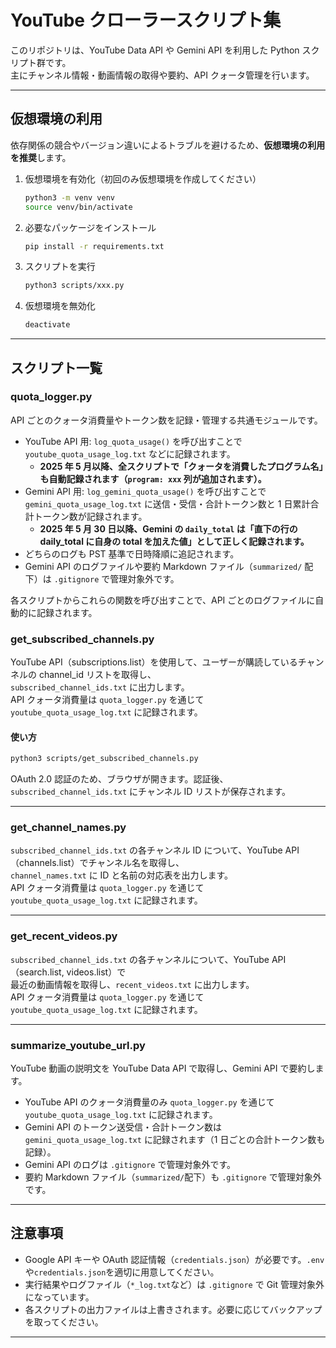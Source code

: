 # YouTube クローラースクリプト集

このリポジトリは、YouTube Data API や Gemini API を利用した Python スクリプト群です。  
主にチャンネル情報・動画情報の取得や要約、API クォータ管理を行います。

---

## 仮想環境の利用

依存関係の競合やバージョン違いによるトラブルを避けるため、**仮想環境の利用を推奨**します。

1. 仮想環境を有効化（初回のみ仮想環境を作成してください）

   ```sh
   python3 -m venv venv
   source venv/bin/activate
   ```

2. 必要なパッケージをインストール

   ```sh
   pip install -r requirements.txt
   ```

3. スクリプトを実行

   ```sh
   python3 scripts/xxx.py
   ```

4. 仮想環境を無効化

   ```sh
   deactivate
   ```

---

## スクリプト一覧

### quota_logger.py

API ごとのクォータ消費量やトークン数を記録・管理する共通モジュールです。

- YouTube API 用: `log_quota_usage()` を呼び出すことで `youtube_quota_usage_log.txt` などに記録されます。
  - **2025 年 5 月以降、全スクリプトで「クォータを消費したプログラム名」も自動記録されます（`program: xxx` 列が追加されます）。**
- Gemini API 用: `log_gemini_quota_usage()` を呼び出すことで `gemini_quota_usage_log.txt` に送信・受信・合計トークン数と 1 日累計合計トークン数が記録されます。
  - **2025 年 5 月 30 日以降、Gemini の `daily_total` は「直下の行の daily_total に自身の total を加えた値」として正しく記録されます。**
- どちらのログも PST 基準で日時降順に追記されます。
- Gemini API のログファイルや要約 Markdown ファイル（`summarized/` 配下）は `.gitignore` で管理対象外です。

各スクリプトからこれらの関数を呼び出すことで、API ごとのログファイルに自動的に記録されます。

### get_subscribed_channels.py

YouTube API（subscriptions.list）を使用して、ユーザーが購読しているチャンネルの channel_id リストを取得し、  
`subscribed_channel_ids.txt` に出力します。  
API クォータ消費量は `quota_logger.py` を通じて `youtube_quota_usage_log.txt` に記録されます。

#### 使い方

```sh
python3 scripts/get_subscribed_channels.py
```

OAuth 2.0 認証のため、ブラウザが開きます。認証後、`subscribed_channel_ids.txt` にチャンネル ID リストが保存されます。

---

### get_channel_names.py

`subscribed_channel_ids.txt` の各チャンネル ID について、YouTube API（channels.list）でチャンネル名を取得し、  
`channel_names.txt` に ID と名前の対応表を出力します。  
API クォータ消費量は `quota_logger.py` を通じて `youtube_quota_usage_log.txt` に記録されます。

---

### get_recent_videos.py

`subscribed_channel_ids.txt` の各チャンネルについて、YouTube API（search.list, videos.list）で  
最近の動画情報を取得し、`recent_videos.txt` に出力します。  
API クォータ消費量は `quota_logger.py` を通じて `youtube_quota_usage_log.txt` に記録されます。

---

### summarize_youtube_url.py

YouTube 動画の説明文を YouTube Data API で取得し、Gemini API で要約します。

- YouTube API のクォータ消費量のみ `quota_logger.py` を通じて `youtube_quota_usage_log.txt` に記録されます。
- Gemini API のトークン送受信・合計トークン数は `gemini_quota_usage_log.txt` に記録されます（1 日ごとの合計トークン数も記録）。
- Gemini API のログは `.gitignore` で管理対象外です。
- 要約 Markdown ファイル（`summarized/`配下）も `.gitignore` で管理対象外です。

---

## 注意事項

- Google API キーや OAuth 認証情報（`credentials.json`）が必要です。`.env`や`credentials.json`を適切に用意してください。
- 実行結果やログファイル（`*_log.txt`など）は `.gitignore` で Git 管理対象外になっています。
- 各スクリプトの出力ファイルは上書きされます。必要に応じてバックアップを取ってください。

---
